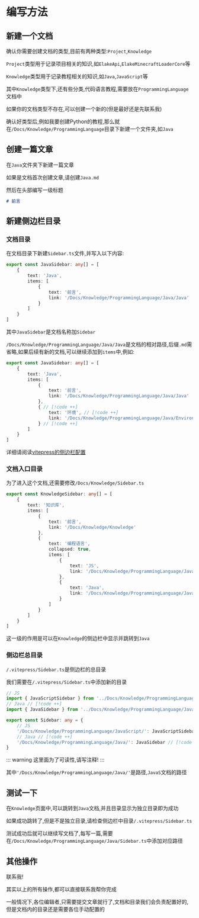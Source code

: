 # 编写方法

## 新建一个文档

确认你需要创建文档的类型,目前有两种类型:`Project`,`Knowledge`

`Project`类型用于记录项目相关的知识,如`ElakeApi`,`ElakeMinecraftLoaderCore`等

`Knowledge`类型用于记录教程相关的知识,如`Java`,`JavaScript`等

其中`Knowledge`类型下,还有些分类,代码语言教程,需要放在`ProgrammingLanguage`文档中

如果你的文档类型不存在,可以创建一个新的(但是最好还是先联系我)

确认好类型后,例如我要创建Python的教程,那么就在`/Docs/Knowledge/ProgrammingLanguage`目录下新建一个文件夹,如`Java`

## 创建一篇文章

在`Java`文件夹下新建一篇文章

如果是文档首次创建文章,请创建`Java.md`

然后在头部编写一级标题

```md [/Docs/Knowledge/ProgrammingLanguage/Java/Java.md]
# 前言
```

## 新建侧边栏目录

### 文档目录

在文档目录下新建`Sidebar.ts`文件,并写入以下内容:

```ts [/Docs/Knowledge/ProgrammingLanguage/Java/Sidebar.ts]
export const JavaSidebar: any[] = [
    {
        text: 'Java',
        items: [
            {
                text: '前言',
                link: '/Docs/Knowledge/ProgrammingLanguage/Java/Java'
            }
        ]
    }
]
```

其中`JavaSidebar`是文档名称加`Sidebar`

`/Docs/Knowledge/ProgrammingLanguage/Java/Java`是文档的相对路径,后缀`.md`需省略,如果后续有新的文档,可以继续添加到`items`中,例如:

```ts [/Docs/Knowledge/ProgrammingLanguage/Java/Sidebar.ts]
export const JavaSidebar: any[] = [
    {
        text: 'Java',
        items: [
            {
                text: '前言',
                link: '/Docs/Knowledge/ProgrammingLanguage/Java/Java'
            },
            { // [!code ++]
                text: '环境', // [!code ++]
                link: '/Docs/Knowledge/ProgrammingLanguage/Java/Environment' // [!code ++]
            } // [!code ++]
        ]
    }
]
```

详细请阅读[vitepress的侧边栏配置](https://vitepress.dev/zh/reference/default-theme-sidebar)

### 文档入口目录

为了进入这个文档,还需要修改`/Docs/Knowledge/Sidebar.ts`

```ts [/Docs/Knowledge/Sidebar.ts]
export const KnowledgeSidebar: any[] = [
    {
        text: '知识库',
        items: [
            {
                text: '前言',
                link: '/Docs/Knowledge/Knowledge'
            },
            {
                text: '编程语言',
                collapsed: true,
                items: [
                    {
                        text: 'JS',
                        link: '/Docs/Knowledge/ProgrammingLanguage/JavaScript/JavaScript'
                    },
                    {
                        text: 'Java',
                        link: '/Docs/Knowledge/ProgrammingLanguage/Java/Java'
                    }
                ]
            }
        ]
    }
]

```

这一级的作用是可以在`Knowledge`的侧边栏中显示并跳转到`Java`

### 侧边栏总目录

`/.vitepress/Sidebar.ts`是侧边栏的总目录

我们需要在`/.vitepress/Sidebar.ts`中添加新的目录

```ts [/.vitepress/Sidebar.ts]
// JS
import { JavaScriptSidebar } from '../Docs/Knowledge/ProgrammingLanguage/JavaScript/Sidebar'
// Java // [!code ++]
import { JavaSidebar } from '../Docs/Knowledge/ProgrammingLanguage/Java/Sidebar' // [!code ++]

export const Sidebar: any = {
    // JS
    '/Docs/Knowledge/ProgrammingLanguage/JavaScript/': JavaScriptSidebar,
    // Java // [!code ++]
    '/Docs/Knowledge/ProgrammingLanguage/Java/': JavaSidebar // [!code ++]
}
```
::: warning
这里面为了可读性,请写注释!
:::

其中`'/Docs/Knowledge/ProgrammingLanguage/Java/'`是路径,`JavaS`文档的路径

## 测试一下

在`Knowledge`页面中,可以跳转到`Java`文档,并且目录显示为独立目录即为成功

如果成功跳转了,但是不是独立目录,请检查侧边栏中目录`/.vitepress/Sidebar.ts`

测试成功后就可以继续写文档了,每写一篇,需要在`/Docs/Knowledge/ProgrammingLanguage/Java/Sidebar.ts`中添加对应路径

## 其他操作

联系我!

其实以上的所有操作,都可以直接联系我帮你完成

一般情况下,各位编辑者,只需要提交文章就行了,文档和目录我们会负责配置好的,但是文档内的目录还是需要各位手动配置的
